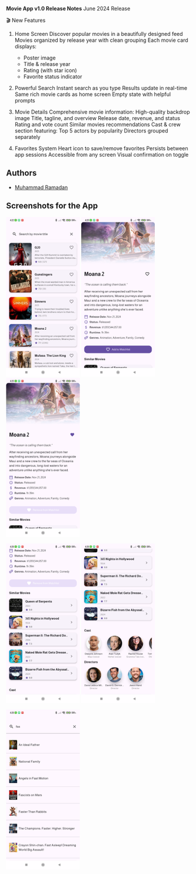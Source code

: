 **Movie App v1.0 Release Notes**
June 2024 Release

🎬 New Features
1. Home Screen
Discover popular movies in a beautifully designed feed
Movies organized by release year with clean grouping
Each movie card displays:
    -   Poster image
    - Title & release year
    - Rating (with star icon)
    - Favorite status indicator

2. Powerful Search
Instant search as you type
Results update in real-time
Same rich movie cards as home screen
Empty state with helpful prompts

3. Movie Details
Comprehensive movie information:
High-quality backdrop image
Title, tagline, and overview
Release date, revenue, and status
Rating and vote count
Similar movies recommendations
Cast & crew section featuring:
Top 5 actors by popularity
Directors grouped separately

4. Favorites System
Heart icon to save/remove favorites
Persists between app sessions
Accessible from any screen
Visual confirmation on toggle

## Authors

* [Muhammad Ramadan](https://www.linkedin.com/in/m7mdramadandx/)

## Screenshots for the App

<img src="screenshots/Screenshot_20250421_042251.png" width=200> <img src="screenshots/Screenshot_20250421_042523.png" width=200> <img src="screenshots/Screenshot_20250421_042541.png" width=200>

<img src="screenshots/Screenshot_20250421_042607.png" width=200> <img src="screenshots/Screenshot_20250421_042618.png" width=200> 

<img src="screenshots/Screenshot_20250421_042635.png" width=200> 
